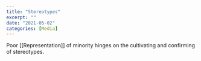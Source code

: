 ```yaml
---
title: "Stereotypes" 
excerpt: ""
date: "2021-05-02"
categories: [Media]
---
```

Poor [[Representation]] of minority hinges on the cultivating and confirming of stereotypes. 
